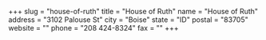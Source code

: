 +++
slug = "house-of-ruth"
title = "House of Ruth"
name = "House of Ruth"
address = "3102 Palouse St"
city = "Boise"
state = "ID"
postal = "83705"
website = ""
phone = "208 424-8324"
fax = ""
+++
